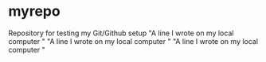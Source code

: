 # myrepo
Repository for testing my Git/Github setup
"A line I wrote on my local computer  " 
"A line I wrote on my local computer  " 
"A line I wrote on my local computer  " 
